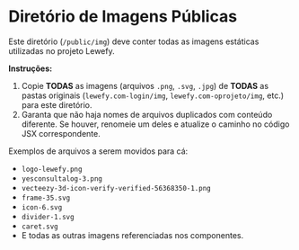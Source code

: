 # Diretório de Imagens Públicas

Este diretório (`/public/img`) deve conter todas as imagens estáticas utilizadas no projeto Lewefy.

**Instruções:**

1.  Copie **TODAS** as imagens (arquivos `.png`, `.svg`, `.jpg`) de **TODAS** as pastas originais (`lewefy.com-login/img`, `lewefy.com-oprojeto/img`, etc.) para este diretório.
2.  Garanta que não haja nomes de arquivos duplicados com conteúdo diferente. Se houver, renomeie um deles e atualize o caminho no código JSX correspondente.

Exemplos de arquivos a serem movidos para cá:
- `logo-lewefy.png`
- `yesconsultalog-3.png`
- `vecteezy-3d-icon-verify-verified-56368350-1.png`
- `frame-35.svg`
- `icon-6.svg`
- `divider-1.svg`
- `caret.svg`
- E todas as outras imagens referenciadas nos componentes.
